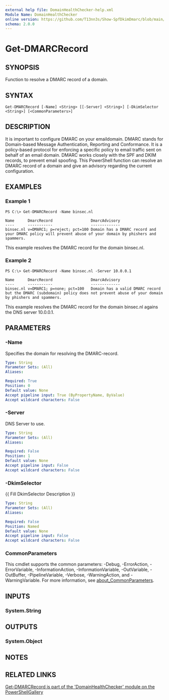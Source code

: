 ```yaml
---
external help file: DomainHealthChecker-help.xml
Module Name: DomainHealthChecker
online version: https://github.com/T13nn3s/Show-SpfDkimDmarc/blob/main/public/CmdletHelp/Get-DMARCRecord.md
schema: 2.0.0
---
```


# Get-DMARCRecord

## SYNOPSIS
Function to resolve a DMARC record of a domain.

## SYNTAX

```
Get-DMARCRecord [-Name] <String> [[-Server] <String>] [-DkimSelector <String>] [<CommonParameters>]
```

## DESCRIPTION
It is important to configure DMARC on your emaildomain.
DMARC stands for Domain-based Message Authentication, Reporting and Conformance.
It is a policy-based protocol for enforcing a specific policy to email traffic sent on behalf of an email domain.
DMARC works closely with the SPF and DKIM records, to prevent email spoofing.
This PowerShell function can resolve an DMARC record of a domain and give an advisory regarding the current configuration.

## EXAMPLES

### Example 1
```
PS C:\> Get-DMARCRecord -Name binsec.nl

Name      DmarcRecord                 DmarcAdvisory
----      -----------                 -------------
binsec.nl v=DMARC1; p=reject; pct=100 Domain has a DMARC record and your DMARC policy will prevent abuse of your domain by phishers and spammers.
```

This example resolves the DMARC record for the domain binsec.nl.

### Example 2
```
PS C:\> Get-DMARCRecord -Name binsec.nl -Server 10.0.0.1

Name      DmarcRecord                 DmarcAdvisory
----      -----------                 -------------
binsec.nl v=DMARC1; p=none; pct=100   Domain has a valid DMARC record but the DMARC (subdomain) policy does not prevent abuse of your domain by phishers and spammers.
```

This example resolves the DMARC record for the domain binsec.nl agains the DNS server 10.0.0.1.

## PARAMETERS

### -Name
Specifies the domain for resolving the DMARC-record.

```yaml
Type: String
Parameter Sets: (All)
Aliases:

Required: True
Position: 0
Default value: None
Accept pipeline input: True (ByPropertyName, ByValue)
Accept wildcard characters: False
```

### -Server
DNS Server to use.

```yaml
Type: String
Parameter Sets: (All)
Aliases:

Required: False
Position: 1
Default value: None
Accept pipeline input: False
Accept wildcard characters: False
```

### -DkimSelector
{{ Fill DkimSelector Description }}

```yaml
Type: String
Parameter Sets: (All)
Aliases:

Required: False
Position: Named
Default value: None
Accept pipeline input: False
Accept wildcard characters: False
```

### CommonParameters
This cmdlet supports the common parameters: -Debug, -ErrorAction, -ErrorVariable, -InformationAction, -InformationVariable, -OutVariable, -OutBuffer, -PipelineVariable, -Verbose, -WarningAction, and -WarningVariable. For more information, see [about_CommonParameters](http://go.microsoft.com/fwlink/?LinkID=113216).

## INPUTS

### System.String
## OUTPUTS

### System.Object
## NOTES

## RELATED LINKS

[Get-DMARCRecord is part of the 'DomainHealthChecker' module on the PowerShellGallery](https://www.powershellgallery.com/packages/DomainHealthChecker/)

